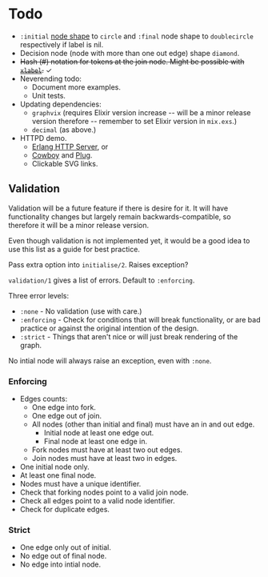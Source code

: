 # Todo

* `:initial` [node shape](https://graphviz.org/doc/info/shapes.html) to `circle` and `:final`
    node shape to `doublecircle` respectively if label is nil.
* Decision node (node with more than one out edge) shape `diamond`.
* ~~Hash (#) notation for tokens at the join node. Might be possible with [`xlabel`](https://graphviz.org/docs/attrs/xlabel/).~~ ✓
* Neverending todo:
  * Document more examples.
  * Unit tests.
* Updating dependencies:
  * `graphvix` (requires Elixir version increase -- will be a minor release version therefore -- remember to set Elixir version in `mix.exs`.)
  * `decimal` (as above.)
* HTTPD demo.
  * [Erlang HTTP Server](https://www.erlang.org/doc/apps/inets/http_server.html), or
  * [Cowboy](https://ninenines.eu/) and [Plug](https://hexdocs.pm/plug/readme.html).
  * Clickable SVG links.

## Validation

Validation will be a future feature if there is desire for it.
It will have functionality changes but largely remain backwards-compatible, so therefore it will be a minor release version.

Even though validation is not implemented yet, it would be a good idea to use this list as a guide for best practice.

Pass extra option into `initialise/2`. Raises exception?

`validation/1` gives a list of errors. Default to `:enforcing`.

Three error levels:

 * `:none` - No validation (use with care.)
 * `:enforcing` - Check for conditions that will break functionality, or are bad practice or against the original intention of the design.
 * `:strict` - Things that aren't nice or will just break rendering of the graph.

No intial node will always raise an exception, even with `:none`.

### Enforcing

 * Edges counts:
    * One edge into fork.
    * One edge out of join.
    * All nodes (other than initial and final) must have an in and out edge.
      *  Initial node at least one edge out.
      *  Final node at least one edge in.
    * Fork nodes must have at least two out edges.
    * Join nodes must have at least two in edges.
 * One initial node only.
 * At least one final node.
 * Nodes must have a unique identifier.
 * Check that forking nodes point to a valid join node.
 * Check all edges point to a valid node identifier.
 * Check for duplicate edges.

### Strict

 * One edge only out of initial.
 * No edge out of final node.
 * No edge into intial node.
